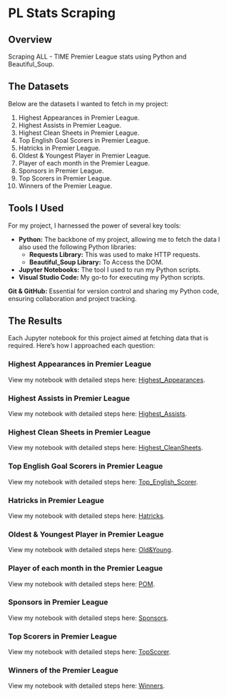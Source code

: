 
# PL Stats Scraping

## Overview

Scraping ALL - TIME Premier League stats using Python and Beautiful_Soup.

## The Datasets

Below are the datasets I wanted to fetch in my project:

1. Highest Appearances in Premier League.
2. Highest Assists in Premier League.
3. Highest Clean Sheets in Premier League.
4. Top English Goal Scorers in Premier League.
5. Hatricks in Premier League.
6. Oldest & Youngest Player in Premier League.
7. Player of each month in the Premier League.
8. Sponsors in Premier League.
9. Top Scorers in Premier League.
10. Winners of the Premier League.

## Tools I Used

For my project, I harnessed the power of several key tools:

- **Python:** The backbone of my project, allowing me to fetch the data I also used the following Python libraries:
    - **Requests Library:** This was used to make HTTP requests. 
    - **Beautiful_Soup Library:** To Access the DOM. 
- **Jupyter Notebooks:** The tool I used to run my Python scripts.
- **Visual Studio Code:** My go-to for executing my Python scripts.

**Git & GitHub:** Essential for version control and sharing my Python code, ensuring collaboration and project tracking.

## The Results

Each Jupyter notebook for this project aimed at fetching data that is required. Here’s how I approached each question:

### Highest Appearances in Premier League

View my notebook with detailed steps here: [Highest_Appearances](AboveTHPL.ipynb).

### Highest Assists in Premier League

View my notebook with detailed steps here: [Highest_Assists](AssistPL.ipynb).

### Highest Clean Sheets in Premier League

View my notebook with detailed steps here: [Highest_CleanSheets](CleanSheetsPL.ipynb).

### Top English Goal Scorers in Premier League

View my notebook with detailed steps here: [Top_English_Scorer](EnglishscorersPL.ipynb).

### Hatricks in Premier League

View my notebook with detailed steps here: [Hatricks](HatricksPL.ipynb).

### Oldest & Youngest Player in Premier League

View my notebook with detailed steps here: [Old&Young](Old&YoungPL.ipynb).

### Player of each month in the Premier League

View my notebook with detailed steps here: [POM](POMPL.ipynb).

### Sponsors in Premier League

View my notebook with detailed steps here: [Sponsors](SponsorPL.ipynb).

### Top Scorers in Premier League

View my notebook with detailed steps here: [TopScorer](TopScorerPL.ipynb).

### Winners of the Premier League

View my notebook with detailed steps here: [Winners](WinnerDetailsPL.ipynb).




